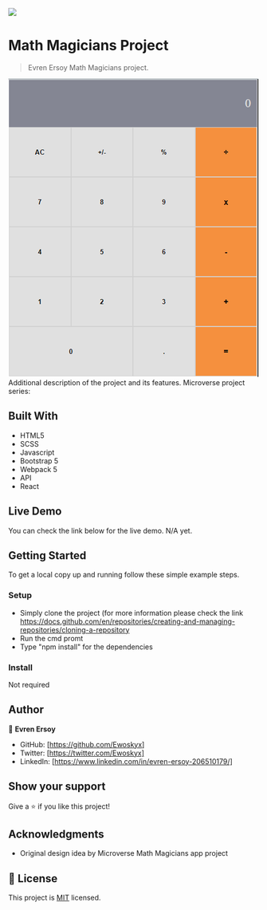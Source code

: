 ![](https://img.shields.io/badge/Microverse-blueviolet)

# Math Magicians Project

> Evren Ersoy Math Magicians project.


![screenshot](./calc.PNG)
Additional description of the project and its features.
Microverse project series:

## Built With

- HTML5 
- SCSS
- Javascript
- Bootstrap 5
- Webpack 5
- API
- React


## Live Demo

You can check the link below for the live demo.
N/A yet.


## Getting Started

To get a local copy up and running follow these simple example steps.

### Setup
- Simply clone the project (for more information please check the link https://docs.github.com/en/repositories/creating-and-managing-repositories/cloning-a-repository
- Run the cmd promt
- Type "npm install" for the dependencies

### Install

Not required



## Author

👤 **Evren Ersoy**

- GitHub: [https://github.com/Ewoskyx]
- Twitter: [https://twitter.com/Ewoskyx]
- LinkedIn: [https://www.linkedin.com/in/evren-ersoy-206510179/]

## Show your support

Give a ⭐️ if you like this project!

## Acknowledgments

- Original design idea by Microverse Math Magicians app project


## 📝 License
This project is [MIT](./MIT.md) licensed.
